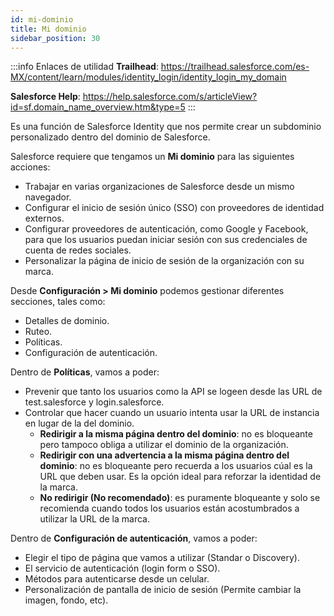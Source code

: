 ```yaml
---
id: mi-dominio
title: Mi dominio
sidebar_position: 30
---
```


:::info Enlaces de utilidad
**Trailhead**:
https://trailhead.salesforce.com/es-MX/content/learn/modules/identity_login/identity_login_my_domain

**Salesforce Help**:
https://help.salesforce.com/s/articleView?id=sf.domain_name_overview.htm&type=5
:::


Es una función de Salesforce Identity que nos permite crear un subdominio personalizado dentro del dominio de Salesforce.

Salesforce requiere que tengamos un **Mi dominio** para las siguientes acciones:
* Trabajar en varias organizaciones de Salesforce desde un mismo navegador.
* Configurar el inicio de sesión único (SSO) con proveedores de identidad externos.
* Configurar proveedores de autenticación, como Google y Facebook, para que los usuarios puedan iniciar sesión con sus credenciales
de cuenta de redes sociales.
* Personalizar la página de inicio de sesión de la organización con su marca.

Desde **Configuración > Mi dominio** podemos gestionar diferentes secciones, tales como: 
* Detalles de dominio.
* Ruteo.
* Políticas.
* Configuración de autenticación.

Dentro de **Políticas**, vamos a poder:
* Prevenir que tanto los usuarios como la API se logeen desde las URL de test.salesforce y login.salesforce.
* Controlar que hacer cuando un usuario intenta usar la URL de instancia en lugar de la del dominio.
    * **Redirigir a la misma página dentro del dominio**: no es bloqueante pero tampoco obliga a utilizar el dominio de la organización.
    * **Redirigir con una advertencia a la misma página dentro del dominio**: no es bloqueante pero recuerda a los usuarios cúal es la URL que deben usar. Es la opción ideal para reforzar la identidad
    de la marca.
    * **No redirigir (No recomendado)**: es puramente bloqueante y solo se recomienda cuando todos los usuarios están acostumbrados a utilizar la URL de la marca.

Dentro de **Configuración de autenticación**, vamos a poder: 
* Elegir el tipo de página que vamos a utilizar (Standar o Discovery).
* El servicio de autenticación (login form o SSO).
* Métodos para autenticarse desde un celular.
* Personalización de pantalla de inicio de sesión (Permite cambiar la imagen, fondo, etc).